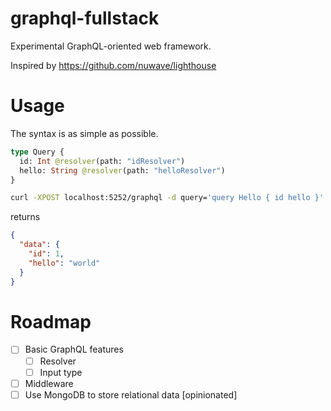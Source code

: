 # graphql-fullstack

Experimental GraphQL-oriented web framework.

Inspired by https://github.com/nuwave/lighthouse

# Usage

The syntax is as simple as possible.

```graphql
type Query {
  id: Int @resolver(path: "idResolver")
  hello: String @resolver(path: "helloResolver")
}
```

```sh
curl -XPOST localhost:5252/graphql -d query='query Hello { id hello }'
```

returns

```json
{
  "data": {
    "id": 1,
    "hello": "world"
  }
}
```

# Roadmap

- [ ] Basic GraphQL features
  - [ ] Resolver
  - [ ] Input type
- [ ] Middleware
- [ ] Use MongoDB to store relational data [opinionated]
